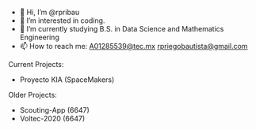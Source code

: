 - 👋 Hi, I’m @rpribau
- 👀 I’m interested in coding.
- 🌱 I’m currently studying B.S. in Data Science and Mathematics Engineering
- 📫 How to reach me:
      A01285539@tec.mx
      rpriegobautista@gmail.com
      
 Current Projects:
 
 - Proyecto KIA (SpaceMakers)

Older Projects:
 - Scouting-App (6647)
 - Voltec-2020 (6647)

<!---
rpribau/rpribau is a ✨ special ✨ repository because its `README.md` (this file) appears on your GitHub profile.
You can click the Preview link to take a look at your changes.
--->
